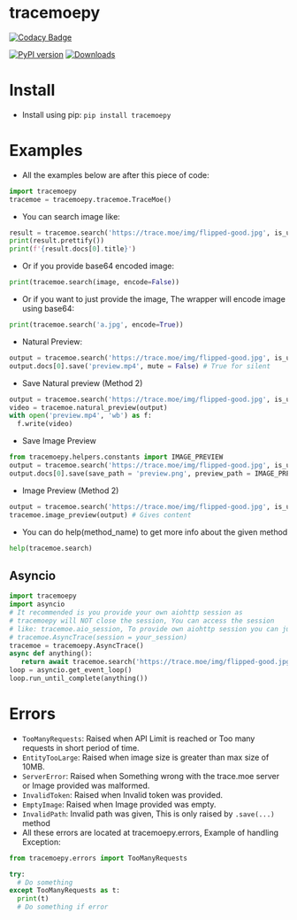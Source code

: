# tracemoepy

[![Codacy Badge](https://app.codacy.com/project/badge/Grade/527bf31631e3494493951dda87479d9b)](https://www.codacy.com/manual/DragSama/tracemoepy?utm_source=github.com&amp;utm_medium=referral&amp;utm_content=DragSama/tracemoepy&amp;utm_campaign=Badge_Grade)

[![PyPI version](https://img.shields.io/pypi/v/tracemoepy?color=bright-green)](https://pypi.org/project/tracemoepy/)
[![Downloads](https://img.shields.io/pypi/dd/tracemoepy)](https://pypi.org/project/tracemoepy/)

# Install
- Install using pip: `pip install tracemoepy`

# Examples
- All the examples below are after this piece of code:
```python
import tracemoepy
tracemoe = tracemoepy.tracemoe.TraceMoe()
```

- You can search image like:
```python
result = tracemoe.search('https://trace.moe/img/flipped-good.jpg', is_url = True)
print(result.prettify())
print(f'{result.docs[0].title}')
```

- Or if you provide base64 encoded image:
```python
print(tracemoe.search(image, encode=False))
```
- Or if you want to just provide the image, The wrapper will encode image using base64:
```python
print(tracemoe.search('a.jpg', encode=True))
```
- Natural Preview:
```python
output = tracemoe.search('https://trace.moe/img/flipped-good.jpg', is_url = True)
output.docs[0].save('preview.mp4', mute = False) # True for silent
```
- Save Natural preview (Method 2)
```python
output = tracemoe.search('https://trace.moe/img/flipped-good.jpg', is_url = True)
video = tracemoe.natural_preview(output)
with open('preview.mp4', 'wb') as f:
  f.write(video)
```
- Save Image Preview
```python
from tracemoepy.helpers.constants import IMAGE_PREVIEW
output = tracemoe.search('https://trace.moe/img/flipped-good.jpg', is_url = True)
output.docs[0].save(save_path = 'preview.png', preview_path = IMAGE_PREVIEW)
```
- Image Preview (Method 2)
```python
output = tracemoe.search('https://trace.moe/img/flipped-good.jpg', is_url = True)
tracemoe.image_preview(output) # Gives content
```
- You can do help(method_name) to get more info about the given method
```python
help(tracemoe.search)
```
## Asyncio
```python
import tracemoepy
import asyncio
# It recommended is you provide your own aiohttp session as
# tracemoepy will NOT close the session, You can access the session
# like: tracemoe.aio_session, To provide own aiohttp session you can just do
# tracemoe.AsyncTrace(session = your_session)
tracemoe = tracemoepy.AsyncTrace()
async def anything():
   return await tracemoe.search('https://trace.moe/img/flipped-good.jpg', is_url = True)
loop = asyncio.get_event_loop()
loop.run_until_complete(anything())
```   
# Errors

- `TooManyRequests`: Raised when API Limit is reached or Too many requests in short period of time.
- `EntityTooLarge`: Raised when image size is greater than max size of 10MB.
- `ServerError`: Raised when Something wrong with the trace.moe server or Image provided was malformed.
- `InvalidToken`: Raised when Invalid token was provided.
- `EmptyImage`: Raised when Image provided was empty.
- `InvalidPath`: Invalid path was given, This is only raised by `.save(...)` method
- All these errors are located at tracemoepy.errors, Example of handling Exception:
```python
from tracemoepy.errors import TooManyRequests

try:
  # Do something
except TooManyRequests as t:
  print(t)
  # Do something if error
```
